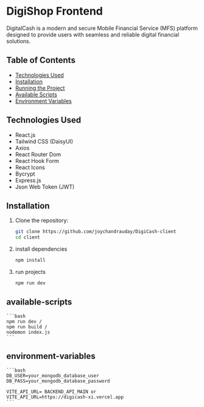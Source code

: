 # DigiShop Frontend

DigitalCash is a modern and secure Mobile Financial Service (MFS) platform designed to provide users with seamless and reliable digital financial solutions.

## Table of Contents

- [Technologies Used](#technologies-used)
- [Installation](#installation)
- [Running the Project](#running-the-project)
- [Available Scripts](#available-scripts)
- [Environment Variables](#environment-variables)

## Technologies Used

- React.js
- Tailwind CSS (DaisyUI)
- Axios
- React Router Dom
- React Hook Form
- React Icons
- Bycrypt
- Express.js
- Json Web Token (JWT)


## Installation

1.  Clone the repository:

    ```bash
    git clone https://github.com/joychandrauday/DigiCash-client
    cd client
    ```

2.  install dependencies

    ```bash
    npm install
    ```

3.  run projects

    ```bash
    npm run dev
    ```

## available-scripts

    ```bash
    npm run dev /
    npm run build /
    nodemon index.js
    ```

## environment-variables

    ```bash
    DB_USER=your_mongodb_database_user
    DB_PASS=your_mongodb_database_password

    VITE_API_URL= BACKEND_API_MAIN or
    VITE_API_URL=https://digicash-xi.vercel.app
    ```